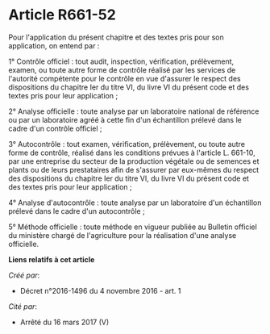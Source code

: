 # Article R661-52

Pour l'application du présent chapitre et des textes pris pour son application, on entend par : 

1° Contrôle officiel : tout audit, inspection, vérification, prélèvement, examen, ou toute autre forme de contrôle réalisé
par les services de l'autorité compétente pour le contrôle en vue d'assurer le respect des dispositions du chapitre Ier du
titre VI, du livre VI du présent code et des textes pris pour leur application ; 

2° Analyse officielle : toute analyse par un laboratoire national de référence ou par un laboratoire agréé à cette fin d'un
échantillon prélevé dans le cadre d'un contrôle officiel ; 

3° Autocontrôle : tout examen, vérification, prélèvement, ou toute autre forme de contrôle, réalisé dans les conditions
prévues à l'article L. 661-10, par une entreprise du secteur de la production végétale ou de semences et plants ou de leurs
prestataires afin de s'assurer par eux-mêmes du respect des dispositions du chapitre Ier du titre VI, du livre VI du présent
code et des textes pris pour leur application ; 

4° Analyse d'autocontrôle : toute analyse par un laboratoire d'un échantillon prélevé dans le cadre d'un autocontrôle ; 

5° Méthode officielle : toute méthode en vigueur publiée au Bulletin officiel du ministère chargé de l'agriculture pour la
réalisation d'une analyse officielle.

**Liens relatifs à cet article**

_Créé par_:

  - Décret n°2016-1496 du 4 novembre 2016 - art. 1

_Cité par_:

  - Arrêté du 16 mars 2017 (V)
